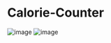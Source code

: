 # Calorie-Counter
![image](https://github.com/sachikamat7/Calorie-Counter/assets/142913719/fdf1c1d1-13a8-4ad2-a48e-5634650cfea7)
![image](https://github.com/sachikamat7/Calorie-Counter/assets/142913719/3d45d88b-8a31-467f-bd55-916cf78bbbc5)

